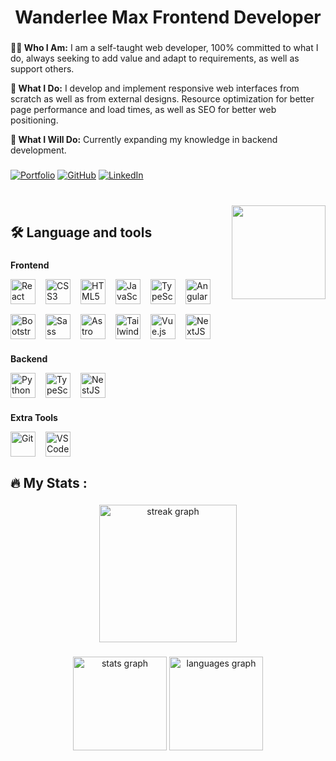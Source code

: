 <h1 align="center">Wanderlee Max Frontend Developer</h1>
 
 ###
 
**🧑‍💻 Who I Am:**
I am a self-taught web developer, 100% committed to what I do, always seeking to add value and adapt to requirements, as well as support others.

**💼 What I Do:**
I develop and implement responsive web interfaces from scratch as well as from external designs. Resource optimization for better page performance and load times, as well as SEO for better web positioning.

**🚀 What I Will Do:**
Currently expanding my knowledge in backend development.

###


[![Portfolio](https://img.shields.io/badge/portfolio-%23563D7C.svg?style=for-the-badge&logo=files&logoColor=white)](https://wanderlee-porfolio-virid.vercel.app/)
[![GitHub](https://img.shields.io/badge/github-%2324292e.svg?style=for-the-badge&logo=github&logoColor=white)](https://github.com/wanderleedev)
[![LinkedIn](https://img.shields.io/badge/linkedin-%231E77B5.svg?style=for-the-badge&logo=linkedin&logoColor=white)](https://linkedin.com/in/wanderlee-max)


###

<br clear="both">

<img align="right" height="150" src="https://www.dropbox.com/scl/fi/viy6gaucg6e5htefyhsjn/meme-gato-rounded.png?rlkey=8dfekkhw3zah9fk8nw7a926lk&st=1fn1467v&raw=1"  />

###

<h2 align="left">🛠 Language and tools</h2>

###

**Frontend**

<div align="left" style="display: flex; flex-wrap: wrap; gap: 1rem; align-items: center;">  
<img src="https://profilinator.rishav.dev/skills-assets/react-original-wordmark.svg" alt="React" height="40" />
<img src="https://profilinator.rishav.dev/skills-assets/css3-original-wordmark.svg" alt="CSS3" height="40" />
<img src="https://profilinator.rishav.dev/skills-assets/html5-original-wordmark.svg" alt="HTML5" height="40" />
<img src="https://profilinator.rishav.dev/skills-assets/javascript-original.svg" alt="JavaScript" height="40" />
<img src="https://profilinator.rishav.dev/skills-assets/typescript-original.svg" alt="TypeScript" height="40" />
<img src="https://profilinator.rishav.dev/skills-assets/angularjs-original.svg" alt="Angular" height="40" />
<img src="https://profilinator.rishav.dev/skills-assets/bootstrap-plain.svg" alt="Bootstrap" height="40" />
<img src="https://profilinator.rishav.dev/skills-assets/sass-original.svg" alt="Sass" height="40" />
<img src="https://profilinator.rishav.dev/skills-assets/astro.svg" alt="Astro" height="40" />
<img src="https://profilinator.rishav.dev/skills-assets/tailwindcss.svg" alt="Tailwind CSS" height="40" />
<img src="https://profilinator.rishav.dev/skills-assets/vuejs-original-wordmark.svg" alt="Vue.js" height="40" />
<img src="https://profilinator.rishav.dev/skills-assets/nextjs.png" alt="NextJS" height="40" />
</div>

###

**Backend**

<div align="left" style="display: flex; flex-wrap: wrap; gap: 1rem; align-items: center;">  
<img src="https://profilinator.rishav.dev/skills-assets/python-original.svg" alt="Python" height="40" />
<img src="https://profilinator.rishav.dev/skills-assets/typescript-original.svg" alt="TypeScript" height="40" />
<img src="https://profilinator.rishav.dev/skills-assets/nestjs.svg" alt="NestJS" height="40" />
</div>

###

**Extra Tools**

<div align="left" style="display: flex; flex-wrap: wrap; gap: 1rem; align-items: center;">  
<img src="https://profilinator.rishav.dev/skills-assets/git-scm-icon.svg" alt="Git" height="40" />
<img src="https://cdn.jsdelivr.net/gh/devicons/devicon/icons/vscode/vscode-original.svg" alt="VS Code" height="40" />
</div>

###

<h2 align="left">🔥   My Stats :</h3>

###

<div align="center">
  <img src="https://streak-stats.demolab.com?user=WanderleeDev&locale=en&mode=daily&theme=dark&hide_border=false&border_radius=5&order=3" height="220" alt="streak graph"  />
</div>

###

<div align="center">
  <img src="https://github-readme-stats.vercel.app/api?username=WanderleeDev&hide_title=false&hide_rank=false&show_icons=true&include_all_commits=true&count_private=true&disable_animations=false&theme=dark&locale=en&hide_border=false&order=1" height="150" alt="stats graph"  />
  <img src="https://github-readme-stats.vercel.app/api/top-langs?username=WanderleeDev&locale=en&hide_title=false&layout=compact&card_width=320&langs_count=5&theme=dark&hide_border=false&order=2" height="150" alt="languages graph"  />
</div>

###
